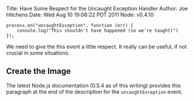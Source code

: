 Title: Have Some Respect for the Uncaught Exception Handler
Author: Joe Hitchens
Date: Wed Aug 10 19:06:22 PDT 2011
Node: v0.4.10


	process.on("uncaughtException", function (err) {
		console.log("This shouldn't have happened (so we're taught)")
	});


We need to give the this event a little respect.
It really can be useful, if not crucial in some situations.


## Create the Image

The latest Node.js documentation (0.5.4 as of this writing) provides this
paragraph at the end of the description for the `uncaughtException` event.




[Sleepless Inc.]: http://www.sleepless.com/
